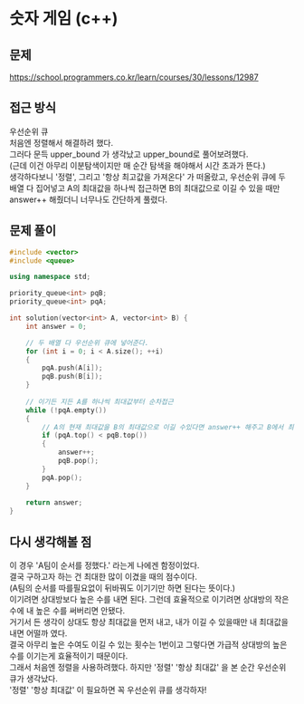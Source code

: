 # 숫자 게임 (c++)

## 문제
https://school.programmers.co.kr/learn/courses/30/lessons/12987

## 접근 방식
우선순위 큐   
처음엔 정렬해서 해결하려 했다.   
그러다 문득 upper_bound 가 생각났고 upper_bound로 풀어보려했다.   
(근데 이건 아무리 이분탐색이지만 매 순간 탐색을 해야해서 시간 초과가 뜬다.)   
생각하다보니 '정렬', 그리고 '항상 최고값을 가져온다' 가 떠올랐고, 우선순위 큐에 두 배열 다 집어넣고 A의 최대값을 하나씩 접근하면 B의 최대값으로 이길 수 있을 때만 answer++ 해줬더니 너무나도 간단하게 풀렸다.

## 문제 풀이
```c++
#include <vector>
#include <queue>

using namespace std;

priority_queue<int> pqB;
priority_queue<int> pqA;

int solution(vector<int> A, vector<int> B) {
    int answer = 0;

    // 두 배열 다 우선순위 큐에 넣어준다.    
    for (int i = 0; i < A.size(); ++i)
    {
        pqA.push(A[i]);
        pqB.push(B[i]);
    }
    
    // 이기든 지든 A를 하나씩 최대값부터 순차접근
    while (!pqA.empty())
    {
        // A의 현재 최대값을 B의 최대값으로 이길 수있다면 answer++ 해주고 B에서 최대값을 pop 해준다.
        if (pqA.top() < pqB.top())
        {
            answer++;
            pqB.pop();
        }
        pqA.pop();
    }
    
    return answer;
}
```
## 다시 생각해볼 점
이 경우 'A팀이 순서를 정했다.' 라는게 나에겐 함정이었다.   
결국 구하고자 하는 건 최대한 많이 이겼을 때의 점수이다.   
(A팀의 순서를 따를필요없이 뒤바꿔도 이기기만 하면 된다는 뜻이다.)  
이기려면 상대방보다 높은 수를 내면 된다. 그런데 효율적으로 이기려면 상대방의 작은 수에 내 높은 수를 써버리면 안됐다.   
거기서 든 생각이 상대도 항상 최대값을 먼저 내고, 내가 이길 수 있을때만 내 최대값을 내면 어떨까 였다.  
결국 아무리 높은 수여도 이길 수 있는 횟수는 1번이고 그렇다면 가급적 상대방의 높은 수를 이기는게 효율적이기 때문이다.   
그래서 처음엔 정렬을 사용하려했다. 하지만 '정렬' '항상 최대값' 을 본 순간 우선순위 큐가 생각났다.   
'정렬' '항상 최대값' 이 필요하면 꼭 우선순위 큐를 생각하자!
